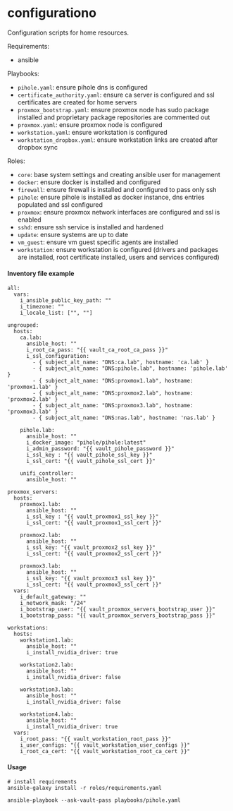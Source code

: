 # configurationo

Configuration scripts for home resources.

Requirements:
- ansible

Playbooks:
- `pihole.yaml`: ensure pihole dns is configured
- `certificate_authority.yaml`: ensure ca server is configured and ssl certificates are created for home servers
- `proxmox_bootstrap.yaml`: ensure proxmox node has sudo package installed and proprietary package repositories are commented out
- `proxmox.yaml`: ensure proxmox node is configured
- `workstation.yaml`: ensure workstation is configured
- `workstation_dropbox.yaml`: ensure workstation links are created after dropbox sync

Roles:
- `core`: base system settings and creating ansible user for management
- `docker`: ensure docker is installed and configured
- `firewall`: ensure firewall is installed and configured to pass only ssh
- `pihole`: ensure pihole is installed as docker instance, dns entries populated and ssl configured
- `proxmox`: ensure proxmox network interfaces are configured and ssl is enabled
- `sshd`: ensure ssh service is installed and hardened
- `update`: ensure systems are up to date
- `vm_guest`: ensure vm guest specific agents are installed
- `workstation`: ensure workstation is configured (drivers and packages are installed, root certificate installed, users and services configured)


#### Inventory file example
```
all:
  vars:
    i_ansible_public_key_path: ""
    i_timezone: ""
    i_locale_list: ["", ""]

ungrouped:
  hosts:
    ca.lab:
      ansible_host: ""
      i_root_ca_pass: "{{ vault_ca_root_ca_pass }}"
      i_ssl_configuration:
        - { subject_alt_name: "DNS:ca.lab", hostname: 'ca.lab' }
        - { subject_alt_name: "DNS:pihole.lab", hostname: 'pihole.lab' }
        - { subject_alt_name: "DNS:proxmox1.lab", hostname: 'proxmox1.lab' }
        - { subject_alt_name: "DNS:proxmox2.lab", hostname: 'proxmox2.lab' }
        - { subject_alt_name: "DNS:proxmox3.lab", hostname: 'proxmox3.lab' }
        - { subject_alt_name: "DNS:nas.lab", hostname: 'nas.lab' }

    pihole.lab:
      ansible_host: ""
      i_docker_image: "pihole/pihole:latest"
      i_admin_password: "{{ vault_pihole_password }}"
      i_ssl_key : "{{ vault_pihole_ssl_key }}"
      i_ssl_cert: "{{ vault_pihole_ssl_cert }}"

    unifi_controller:
      ansible_host: ""

proxmox_servers:
  hosts:
    proxmox1.lab:
      ansible_host: ""
      i_ssl_key : "{{ vault_proxmox1_ssl_key }}"
      i_ssl_cert: "{{ vault_proxmox1_ssl_cert }}"

    proxmox2.lab:
      ansible_host: ""
      i_ssl_key: "{{ vault_proxmox2_ssl_key }}"
      i_ssl_cert: "{{ vault_proxmox2_ssl_cert }}"

    proxmox3.lab:
      ansible_host: ""
      i_ssl_key: "{{ vault_proxmox3_ssl_key }}"
      i_ssl_cert: "{{ vault_proxmox3_ssl_cert }}"
  vars:
    i_default_gateway: ""
    i_network_mask: "/24"
    i_bootstrap_user: "{{ vault_proxmox_servers_bootstrap_user }}"
    i_bootstrap_pass: "{{ vault_proxmox_servers_bootstrap_pass }}"

workstations:
  hosts:
    workstation1.lab:
      ansible_host: ""
      i_install_nvidia_driver: true

    workstation2.lab:
      ansible_host: ""
      i_install_nvidia_driver: false

    workstation3.lab:
      ansible_host: ""
      i_install_nvidia_driver: false

    workstation4.lab:
      ansible_host: ""
      i_install_nvidia_driver: true
  vars:
    i_root_pass: "{{ vault_workstation_root_pass }}"
    i_user_configs: "{{ vault_workstation_user_configs }}"
    i_root_ca_cert: "{{ vault_workstation_root_ca_cert }}"
```


#### Usage

```
# install requirements
ansible-galaxy install -r roles/requirements.yaml

ansible-playbook --ask-vault-pass playbooks/pihole.yaml
```
